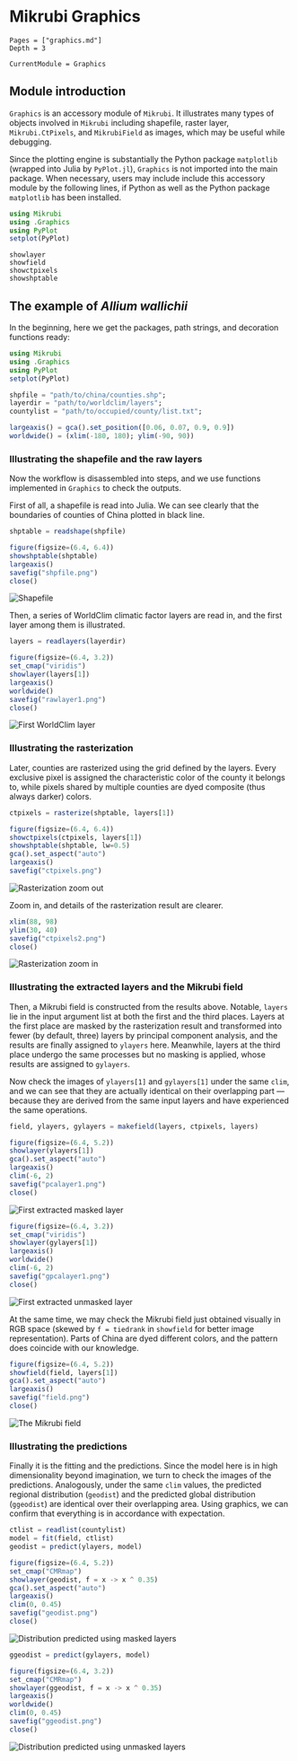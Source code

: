 # Mikrubi Graphics

```@contents
Pages = ["graphics.md"]
Depth = 3
```

```@meta
CurrentModule = Graphics
```

## Module introduction

`Graphics` is an accessory module of `Mikrubi`. It illustrates many types of objects involved in `Mikrubi` including shapefile, raster layer, `Mikrubi.CtPixels`, and `MikrubiField` as images, which may be useful while debugging. 

Since the plotting engine is substantially the Python package `matplotlib` (wrapped into Julia by `PyPlot.jl`), `Graphics` is not imported into the main package. When necessary, users may include include this accessory module by the following lines, if Python as well as the Python package `matplotlib` has been installed.
```julia
using Mikrubi
using .Graphics
using PyPlot
setplot(PyPlot)
```

```@docs
showlayer
showfield
showctpixels
showshptable
```

## The example of *Allium wallichii*

In the beginning, here we get the packages, path strings, and decoration functions ready:

```julia
using Mikrubi
using .Graphics
using PyPlot
setplot(PyPlot)

shpfile = "path/to/china/counties.shp";
layerdir = "path/to/worldclim/layers";
countylist = "path/to/occupied/county/list.txt";

largeaxis() = gca().set_position([0.06, 0.07, 0.9, 0.9])
worldwide() = (xlim(-180, 180); ylim(-90, 90))
```

### Illustrating the shapefile and the raw layers

Now the workflow is disassembled into steps, and we use functions implemented in `Graphics` to check the outputs.

First of all, a shapefile is read into Julia. We can see clearly that the boundaries of counties of China plotted in black line.

```julia
shptable = readshape(shpfile)

figure(figsize=(6.4, 6.4))
showshptable(shptable)
largeaxis()
savefig("shpfile.png")
close()
```

![Shapefile](illust/shpfile.png)

Then, a series of WorldClim climatic factor layers are read in, and the first layer among them is illustrated.

```julia
layers = readlayers(layerdir)

figure(figsize=(6.4, 3.2))
set_cmap("viridis")
showlayer(layers[1])
largeaxis()
worldwide()
savefig("rawlayer1.png")
close()
```

![First WorldClim layer](illust/rawlayer1.png)

### Illustrating the rasterization

Later, counties are rasterized using the grid defined by the layers. Every exclusive pixel is assigned the characteristic color of the county it belongs to, while pixels shared by multiple counties are dyed composite (thus always darker) colors.

```julia
ctpixels = rasterize(shptable, layers[1])

figure(figsize=(6.4, 6.4))
showctpixels(ctpixels, layers[1])
showshptable(shptable, lw=0.5)
gca().set_aspect("auto")
largeaxis()
savefig("ctpixels.png")
```

![Rasterization zoom out](illust/ctpixels.png)

Zoom in, and details of the rasterization result are clearer.

```julia
xlim(88, 98)
ylim(30, 40)
savefig("ctpixels2.png")
close()
```

![Rasterization zoom in](illust/ctpixels2.png)

### Illustrating the extracted layers and the Mikrubi field

Then, a Mikrubi field is constructed from the results above. Notable, `layers` lie in the input argument list at both the first and the third places. Layers at the first place are masked by the rasterization result and transformed into fewer (by default, three) layers by principal component analysis, and the results are finally assigned to `ylayers` here. Meanwhile, layers at the third place undergo the same processes but no masking is applied, whose results are assigned to `gylayers`. 

Now check the images of `ylayers[1]` and `gylayers[1]` under the same `clim`, and we can see that they are actually identical on their overlapping part — because they are derived from the same input layers and have experienced the same operations.

```julia
field, ylayers, gylayers = makefield(layers, ctpixels, layers)

figure(figsize=(6.4, 5.2))
showlayer(ylayers[1])
gca().set_aspect("auto")
largeaxis()
clim(-6, 2)
savefig("pcalayer1.png")
close()
```

![First extracted masked layer](illust/pcalayer1.png)

```julia
figure(figsize=(6.4, 3.2))
set_cmap("viridis")
showlayer(gylayers[1])
largeaxis()
worldwide()
clim(-6, 2)
savefig("gpcalayer1.png")
close()
```

![First extracted unmasked layer](illust/gpcalayer1.png)

At the same time, we may check the Mikrubi field just obtained visually in RGB space (skewed by `f = tiedrank` in `showfield` for better image representation). Parts of China are dyed different colors, and the pattern does coincide with our knowledge.

```julia
figure(figsize=(6.4, 5.2))
showfield(field, layers[1])
gca().set_aspect("auto")
largeaxis()
savefig("field.png")
close()
```

![The Mikrubi field](illust/field.png)

### Illustrating the predictions

Finally it is the fitting and the predictions. Since the model here is in high dimensionality beyond imagination, we turn to check the images of the predictions. Analogously, under the same `clim` values, the predicted regional distribution (`geodist`) and the predicted global distribution (`ggeodist`) are identical over their overlapping area. Using graphics, we can confirm that everything is in accordance with expectation.

```julia
ctlist = readlist(countylist)
model = fit(field, ctlist)
geodist = predict(ylayers, model)

figure(figsize=(6.4, 5.2))
set_cmap("CMRmap")
showlayer(geodist, f = x -> x ^ 0.35)
gca().set_aspect("auto")
largeaxis()
clim(0, 0.45)
savefig("geodist.png")
close()
```

![Distribution predicted using masked layers](illust/geodist.png)

```julia
ggeodist = predict(gylayers, model)

figure(figsize=(6.4, 3.2))
set_cmap("CMRmap")
showlayer(ggeodist, f = x -> x ^ 0.35)
largeaxis()
worldwide()
clim(0, 0.45)
savefig("ggeodist.png")
close()
```

![Distribution predicted using unmasked layers](illust/ggeodist.png)

